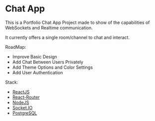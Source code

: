 # Chat App

This is a Portfolio Chat App Project made to show of the capabilities of WebSockets and Realtime communication.

It currently offers a single room/channel to chat and interact.

RoadMap: 

- Improve Basic Design
- Add Chat Between Users Privately
- Add Theme Options and Color Settings
- Add User Authentication

Stack:

- [ReactJS](https://github.com/facebook/react)
- [React-Router](https://github.com/remix-run/react-router)
- [NodeJS](https://github.com/nodejs/node)
- [Socket.IO](https://github.com/socketio/socket.io)
- [PostgreSQL](https://github.com/postgres/postgres)
